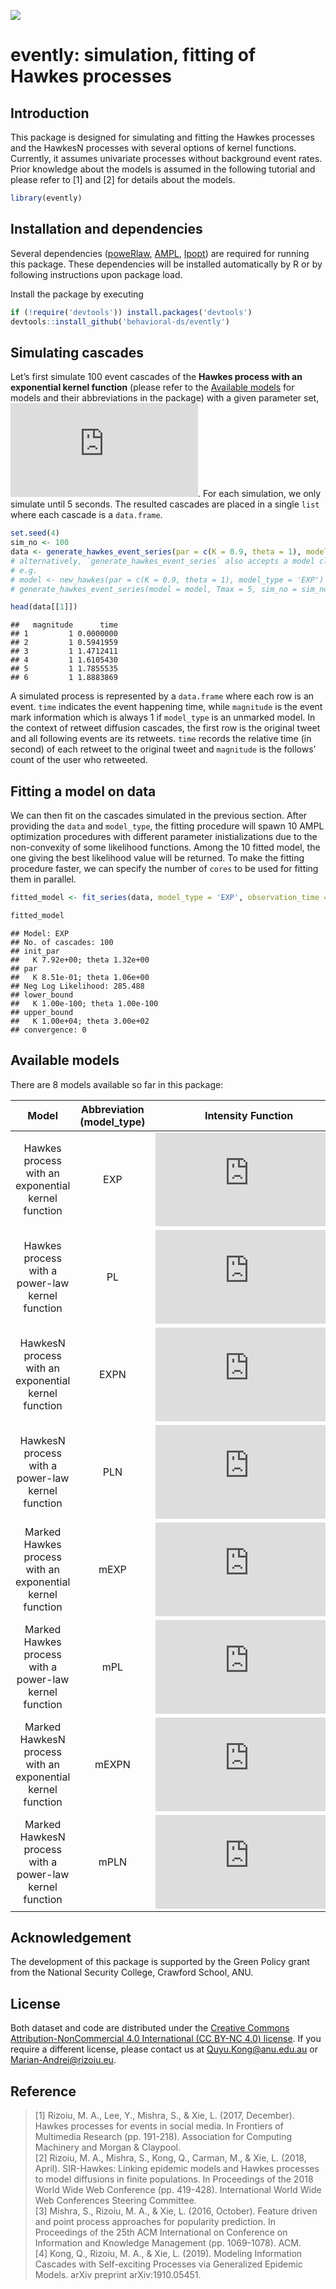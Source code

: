 ![](https://github.com/behavioral-ds/evently/workflows/unit-tests/badge.svg)

evently: simulation, fitting of Hawkes processes
================

## Introduction

This package is designed for simulating and fitting the Hawkes processes
and the HawkesN processes with several options of kernel functions.
Currently, it assumes univariate processes without background event
rates. Prior knowledge about the models is assumed in the following
tutorial and please refer to \[1\] and \[2\] for details about the
models.

``` r
library(evently)
```

## Installation and dependencies

Several dependencies
([poweRlaw](https://cran.r-project.org/web/packages/poweRlaw/poweRlaw.pdf),
[AMPL](https://ampl.com/),
[Ipopt](https://www.coin-or.org/Ipopt/documentation/)) are required for
running this package. These dependencies will be installed automatically
by R or by following instructions upon package load.

Install the package by executing

``` r
if (!require('devtools')) install.packages('devtools')
devtools::install_github('behavioral-ds/evently')
```

## Simulating cascades

Let’s first simulate 100 event cascades of the **Hawkes process with an
exponential kernel function** (please refer to the [Available
models](#available-models) for models and their abbreviations in the
package) with a given parameter set, ![\\kappa = 0.9, \\theta
= 1](https://latex.codecogs.com/png.latex?%5Ckappa%20%3D%200.9%2C%20%5Ctheta%20%3D%201
"\\kappa = 0.9, \\theta = 1"). For each simulation, we only simulate
until 5 seconds. The resulted cascades are placed in a single `list`
where each cascade is a `data.frame`.

``` r
set.seed(4)
sim_no <- 100
data <- generate_hawkes_event_series(par = c(K = 0.9, theta = 1), model_type = 'EXP', Tmax = 5, sim_no = sim_no)
# alternatively, `generate_hawkes_event_series` also accepts a model class object
# e.g.
# model <- new_hawkes(par = c(K = 0.9, theta = 1), model_type = 'EXP')
# generate_hawkes_event_series(model = model, Tmax = 5, sim_no = sim_no)

head(data[[1]])
```

    ##   magnitude      time
    ## 1         1 0.0000000
    ## 2         1 0.5941959
    ## 3         1 1.4712411
    ## 4         1 1.6105430
    ## 5         1 1.7855535
    ## 6         1 1.8883869

A simulated process is represented by a `data.frame` where each row is
an event. `time` indicates the event happening time, while `magnitude`
is the event mark information which is always 1 if `model_type` is an
unmarked model. In the context of retweet diffusion cascades, the first
row is the original tweet and all following events are its retweets.
`time` records the relative time (in second) of each retweet to the
original tweet and `magnitude` is the follows’ count of the user who
retweeted.

## Fitting a model on data

We can then fit on the cascades simulated in the previous section. After
providing the `data` and `model_type`, the fitting procedure will spawn
10 AMPL optimization procedures with different parameter
inistializations due to the non-convexity of some likelihood functions.
Among the 10 fitted model, the one giving the best likelihood value will
be returned. To make the fitting procedure faster, we can specify the
number of `cores` to be used for fitting them in
parallel.

``` r
fitted_model <- fit_series(data, model_type = 'EXP', observation_time = 5, cores = 10)

fitted_model
```

    ## Model: EXP 
    ## No. of cascades: 100 
    ## init_par
    ##   K 7.92e+00; theta 1.32e+00
    ## par
    ##   K 8.51e-01; theta 1.06e+00
    ## Neg Log Likelihood: 285.488 
    ## lower_bound
    ##   K 1.00e-100; theta 1.00e-100
    ## upper_bound
    ##   K 1.00e+04; theta 3.00e+02
    ## convergence: 0

## Available models

There are 8 models available so far in this
package:

|                           Model                            | Abbreviation (model\_type) |                                                                                                                                                                  Intensity Function                                                                                                                                                                  |    Parameters    |
| :--------------------------------------------------------: | :------------------------: | :--------------------------------------------------------------------------------------------------------------------------------------------------------------------------------------------------------------------------------------------------------------------------------------------------------------------------------------------------: | :--------------: |
|     Hawkes process with an exponential kernel function     |            EXP             |                                                      ![\\kappa\\sum\_{t\_i \< t} \\theta e^{-\\theta (t-t\_i)}](https://latex.codecogs.com/png.latex?%5Ckappa%5Csum_%7Bt_i%20%3C%20t%7D%20%5Ctheta%20e%5E%7B-%5Ctheta%20%28t-t_i%29%7D "\\kappa\\sum_{t_i \< t} \\theta e^{-\\theta (t-t_i)}")                                                       |     K,theta      |
|      Hawkes process with a power-law kernel function       |             PL             |                                                      ![\\kappa\\sum\_{t\_i \< t} (t-t\_i + c)^{-(1+\\theta)}](https://latex.codecogs.com/png.latex?%5Ckappa%5Csum_%7Bt_i%20%3C%20t%7D%20%28t-t_i%20%2B%20c%29%5E%7B-%281%2B%5Ctheta%29%7D "\\kappa\\sum_{t_i \< t} (t-t_i + c)^{-(1+\\theta)}")                                                      |    K,c,theta     |
|    HawkesN process with an exponential kernel function     |            EXPN            |                         ![\\kappa\\frac{N-N\_t}{N}\\sum\_{t\_i \< t} \\theta e^{-\\theta (t-t\_i)}](https://latex.codecogs.com/png.latex?%5Ckappa%5Cfrac%7BN-N_t%7D%7BN%7D%5Csum_%7Bt_i%20%3C%20t%7D%20%5Ctheta%20e%5E%7B-%5Ctheta%20%28t-t_i%29%7D "\\kappa\\frac{N-N_t}{N}\\sum_{t_i \< t} \\theta e^{-\\theta (t-t_i)}")                          |    K,theta,N     |
|      HawkesN process with a power-law kernel function      |            PLN             |                         ![\\kappa\\frac{N-N\_t}{N}\\sum\_{t\_i \< t} (t-t\_i + c)^{-(1+\\theta)}](https://latex.codecogs.com/png.latex?%5Ckappa%5Cfrac%7BN-N_t%7D%7BN%7D%5Csum_%7Bt_i%20%3C%20t%7D%20%28t-t_i%20%2B%20c%29%5E%7B-%281%2B%5Ctheta%29%7D "\\kappa\\frac{N-N_t}{N}\\sum_{t_i \< t} (t-t_i + c)^{-(1+\\theta)}")                         |   K,c,theta,N    |
| Marked Hawkes process with an exponential kernel function  |            mEXP            |                              ![\\kappa\\sum\_{t\_i \< t} \\theta m\_i^{\\beta} e^{-\\theta (t-t\_i)}](https://latex.codecogs.com/png.latex?%5Ckappa%5Csum_%7Bt_i%20%3C%20t%7D%20%5Ctheta%20m_i%5E%7B%5Cbeta%7D%20e%5E%7B-%5Ctheta%20%28t-t_i%29%7D "\\kappa\\sum_{t_i \< t} \\theta m_i^{\\beta} e^{-\\theta (t-t_i)}")                              |   K,beta,theta   |
|   Marked Hawkes process with a power-law kernel function   |            mPL             |                             ![\\kappa\\sum\_{t\_i \< t} m\_i^{\\beta} (t-t\_i + c)^{-(1+\\theta)}](https://latex.codecogs.com/png.latex?%5Ckappa%5Csum_%7Bt_i%20%3C%20t%7D%20m_i%5E%7B%5Cbeta%7D%20%28t-t_i%20%2B%20c%29%5E%7B-%281%2B%5Ctheta%29%7D "\\kappa\\sum_{t_i \< t} m_i^{\\beta} (t-t_i + c)^{-(1+\\theta)}")                              |  K,beta,c,theta  |
| Marked HawkesN process with an exponential kernel function |           mEXPN            | ![\\kappa\\frac{N-N\_t}{N}\\sum\_{t\_i \< t} \\theta m\_i^{\\beta} e^{-\\theta (t-t\_i)}](https://latex.codecogs.com/png.latex?%5Ckappa%5Cfrac%7BN-N_t%7D%7BN%7D%5Csum_%7Bt_i%20%3C%20t%7D%20%5Ctheta%20m_i%5E%7B%5Cbeta%7D%20e%5E%7B-%5Ctheta%20%28t-t_i%29%7D "\\kappa\\frac{N-N_t}{N}\\sum_{t_i \< t} \\theta m_i^{\\beta} e^{-\\theta (t-t_i)}") |  K,beta,theta,N  |
|  Marked HawkesN process with a power-law kernel function   |            mPLN            |   ![\\kappa\\frac{N-N\_t}{N}\\sum\_{t\_i \< t} m\_i^{\\beta}(t-t\_i + c)^{-(1+\\theta)}](https://latex.codecogs.com/png.latex?%5Ckappa%5Cfrac%7BN-N_t%7D%7BN%7D%5Csum_%7Bt_i%20%3C%20t%7D%20m_i%5E%7B%5Cbeta%7D%28t-t_i%20%2B%20c%29%5E%7B-%281%2B%5Ctheta%29%7D "\\kappa\\frac{N-N_t}{N}\\sum_{t_i \< t} m_i^{\\beta}(t-t_i + c)^{-(1+\\theta)}")   | K,beta,c,theta,N |

## Acknowledgement

The development of this package is supported by the Green Policy grant
from the National Security College, Crawford School, ANU.

## License

Both dataset and code are distributed under the [Creative Commons
Attribution-NonCommercial 4.0 International (CC BY-NC 4.0)
license](https://creativecommons.org/licenses/by-nc/4.0/). If you
require a different license, please contact us at <Quyu.Kong@anu.edu.au>
or <Marian-Andrei@rizoiu.eu>.

## Reference

> \[1\] Rizoiu, M. A., Lee, Y., Mishra, S., & Xie, L. (2017, December).
> Hawkes processes for events in social media. In Frontiers of
> Multimedia Research (pp. 191-218). Association for Computing Machinery
> and Morgan & Claypool.  
> \[2\] Rizoiu, M. A., Mishra, S., Kong, Q., Carman, M., & Xie, L.
> (2018, April). SIR-Hawkes: Linking epidemic models and Hawkes
> processes to model diffusions in finite populations. In Proceedings of
> the 2018 World Wide Web Conference (pp. 419-428). International World
> Wide Web Conferences Steering Committee.  
> \[3\] Mishra, S., Rizoiu, M. A., & Xie, L. (2016, October). Feature
> driven and point process approaches for popularity prediction. In
> Proceedings of the 25th ACM International on Conference on Information
> and Knowledge Management (pp. 1069-1078). ACM.  
> \[4\] Kong, Q., Rizoiu, M. A., & Xie, L. (2019). Modeling Information
> Cascades with Self-exciting Processes via Generalized Epidemic Models.
> arXiv preprint arXiv:1910.05451.
